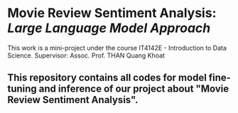 **Movie Review Sentiment Analysis: *Large Language Model Approach***
============
This work is a mini-project under the course IT4142E - Introduction to Data Science.
Supervisor: Assoc. Prof. THAN Quang Khoat

This repository contains all codes for model fine-tuning and inference of our project about "Movie Review Sentiment Analysis".
---

